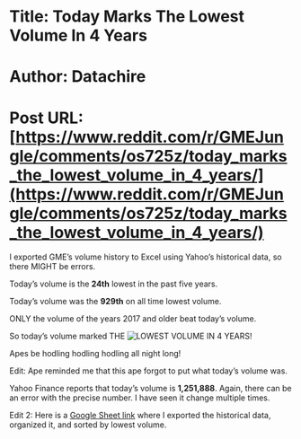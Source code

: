 # Title: Today Marks The Lowest Volume In 4 Years
# Author: Datachire
# Post URL: [https://www.reddit.com/r/GMEJungle/comments/os725z/today_marks_the_lowest_volume_in_4_years/](https://www.reddit.com/r/GMEJungle/comments/os725z/today_marks_the_lowest_volume_in_4_years/)


I exported GME’s volume history to Excel using Yahoo’s historical data, so there MIGHT be errors.

Today’s volume is the **24th** lowest in the past five years.

Today’s volume was the **929th** on all time lowest volume.

ONLY the volume of the years 2017 and older beat today’s volume.

So today’s volume marked THE ![LOWEST VOLUME IN 4 YEARS!](https://imgur.com/a/RSLnaSb)

Apes be hodling hodling hodling all night long!

Edit: Ape reminded me that this ape forgot to put what today’s volume was.

Yahoo Finance reports that today’s volume is **1,251,888**. Again, there can be an error with the precise number. I have seen it change multiple times.

Edit 2: Here is a [Google Sheet link](https://docs.google.com/spreadsheets/d/1ENYhJGbiql9ocPBQZnpApaX9ocJp0d1JVysYP6IfPm0/edit?usp=sharing) where I exported the historical data, organized it, and sorted by lowest volume.